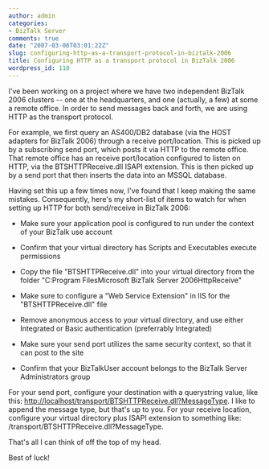 ```yaml
---
author: admin
categories:
- BizTalk Server
comments: true
date: "2007-03-06T03:01:22Z"
slug: configuring-http-as-a-transport-protocol-in-biztalk-2006
title: Configuring HTTP as a transport protocol in BizTalk 2006
wordpress_id: 110
---
```


I've been working on a project where we have two independent BizTalk 2006 clusters -- one at the headquarters, and one (actually, a few) at some a remote office. In order to send messages back and forth, we are using HTTP as the transport protocol.

For example, we first query an AS400/DB2 database (via the HOST adapters for BizTalk 2006) through a receive port/location. This is picked up by a subscribing send port, which posts it via HTTP to the remote office. That remote office has an receive port/location configured to listen on HTTP, via the BTSHTTPReceive.dll ISAPI extension. This is then picked up by a send port that then inserts the data into an MSSQL database.

Having set this up a few times now, I've found that I keep making the same mistakes. Consequently, here's my short-list of items to watch for when setting up HTTP for both send/receive in BizTalk 2006:

* Make sure your application pool is configured to run under the context of your BizTalk use account

* Confirm that your virtual directory has Scripts and Executables execute permissions

* Copy the file "BTSHTTPReceive.dll" into your virtual directory from the folder "C:Program FilesMicrosoft BizTalk Server 2006HttpReceive"

* Make sure to configure a "Web Service Extension" in IIS for the "BTSHTTPReceive.dll" file

* Remove anonymous access to your virtual directory, and use either Integrated or Basic authentication (preferrably Integrated)

* Make sure your send port utilizes the same security context, so that it can post to the site

* Confirm that your BizTalkUser account belongs to the BizTalk Server Administrators group

For your send port, configure your destination with a querystring value, like this: [http://localhost/transport/BTSHTTPReceive.dll?MessageType](http://localhost/transport/BTSHTTPReceive.dll?MessageType). I like to append the message type, but that's up to you. For your receive location, configure your virtual directory plus ISAPI extension to something like: /transport/BTSHTTPReceive.dll?MessageType.

That's all I can think of off the top of my head.

Best of luck!